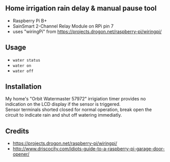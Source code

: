 ## Home irrigation rain delay & manual pause tool

* Raspberry Pi B+
* SainSmart 2-Channel Relay Module on RPi pin 7
* uses "wiringPi" from https://projects.drogon.net/raspberry-pi/wiringpi/

## Usage

* `water status`
* `water on`
* `water off`

## Installation
My home's "Orbit Watermaster 57972" irrigiation timer provides no indication on the LCD display if the sensor is triggered.  
Sensor terminals shorted closed for normal operation, break open the circuit to indicate rain and shut off watering immediatly. 

## Credits
* https://projects.drogon.net/raspberry-pi/wiringpi/
* http://www.driscocity.com/idiots-guide-to-a-raspberry-pi-garage-door-opener/


